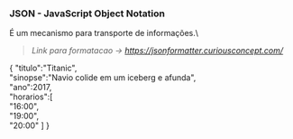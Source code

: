 ### JSON - JavaScript Object Notation
É um mecanismo para transporte de informações.\
>*Link para formatacao -> https://jsonformatter.curiousconcept.com/* </br>

<!-- Estrutura de um JSON: -->

{
"titulo":"Titanic", \
"sinopse":"Navio colide em um iceberg e afunda", \
"ano":2017, \
"horarios":[  \
"16:00",  \
"19:00",  \
"20:00" 
] 
}

